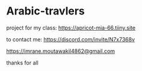 # Arabic-travlers
project for my class:    https://apricot-mia-66.tiiny.site




to contact me:
https://discord.com/invite/N7x7368v

https://imrane.moutawakil4862@gmail.com

thanks for all
